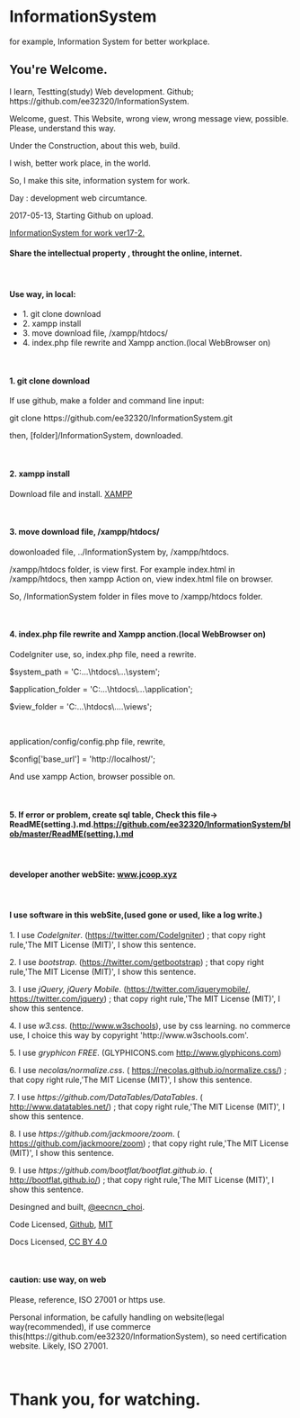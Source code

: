 # InformationSystem
for example, Information System for better workplace.

<h2>You're Welcome.</h2>
<p>I learn, Testting(study) Web development. Github; https://github.com/ee32320/InformationSystem.</p>
<p></p>
<p>Welcome, guest. This Website, wrong view, wrong message view, possible. Please, understand this way.</p>
<p>Under the Construction, about this web, build.</p>
<p>I wish, better work place, in the world.</p>
<p>So, I make this site, information system for work.</p>
<p>Day : development web circumtance.</p>
<p>2017-05-13, Starting Github on upload.</p>
<a href="http://ee32320.godohosting.com/index.php/welcome">InformationSystem for work ver17-2.</a>
<h4>Share the intellectual property , throught the online, internet.</h4>
<br/>

<h4>Use way, in local:</h4>
<ul>
<li>1. git clone download</li>
<li>2. xampp install</li>
<li>3. move download file, /xampp/htdocs/</li>
<li>4. index.php file rewrite and Xampp anction.(local WebBrowser on)</li>
</ul>
<br/>
<h4>1. git clone download</h4>
<p>If use github, make a folder and command line input: </p>
<p>git clone https://github.com/ee32320/InformationSystem.git</p>
<p>then, [folder]/InformationSystem, downloaded.</p>
<br/>
<h4>2. xampp install</h4>
<p>Download file and install. <a href="https://www.apachefriends.org/index.html">XAMPP</a></p>
<br/>
<h4>3. move download file, /xampp/htdocs/</h4>
<p>dowonloaded file, ../InformationSystem by, /xampp/htdocs. </p>
<p>/xampp/htdocs folder, is view first. For example index.html in /xampp/htdocs, then xampp Action on, view index.html file on browser.</p>
<p>So, /InformationSystem folder in files move to /xampp/htdocs folder.</p>
<br/>
<h4>4. index.php file rewrite and Xampp anction.(local WebBrowser on)</h4>
<p>CodeIgniter use, so, index.php file, need a rewrite.</p>
<p>$system_path = 'C:...\htdocs\...\system';</p>
<p>$application_folder = 'C:...\htdocs\...\application';</p>
<p>$view_folder = 'C:...\htdocs\....\views';</p>
<br/>
<p>application/config/config.php file, rewrite,</p> 
<p>$config['base_url'] = 'http://localhost/';</p>
<p>And use xampp Action, browser possible on.</p>
<br/>
<h4>5. If error or problem, create sql table, Check this file-> ReadME(setting.).md.<a href="https://github.com/ee32320/InformationSystem/blob/master/ReadME(setting.).md">https://github.com/ee32320/InformationSystem/blob/master/ReadME(setting.).md</a></h4>
<br/>

<h4>developer another webSite: <a href="http://www.jcoop.xyz">www.jcoop.xyz</a></h4>
<br/>
<h4>I use software in this webSite,(used gone or used, like a log write.)</h4>
<p>1. I use <span style="font-style: italic;">CodeIgniter</span>. (<a href="https://twitter.com/CodeIgniter">https://twitter.com/CodeIgniter</a>) ; that copy right rule,'The MIT License (MIT)', I show this sentence.  </p>
	<p>2. I use <span style="font-style: italic;">bootstrap</span>. (<a href="https://twitter.com/getbootstrap">https://twitter.com/getbootstrap</a>) ; that copy right rule,'The MIT License (MIT)', I show this sentence.</p>
	<p>3. I use <span style="font-style: italic;">jQuery, jQuery Mobile</span>. (<a href="https://twitter.com/jquerymobile/">https://twitter.com/jquerymobile/</a>, <a href="https://twitter.com/jquery">https://twitter.com/jquery</a>) ; that copy right rule,'The MIT License (MIT)', I show this sentence.</p>
	<p>4. I use <span style="font-style: italic;">w3.css</span>. (<a href="http://www.w3schools.com/">http://www.w3schools</a>), use by css learning. no commerce use, I choice this way by copyright 'http://www.w3schools.com'.</p>
	<p>5. I use <span style="font-style:italic;">gryphicon FREE</span>. (GLYPHICONS.com <a href="http://www.glyphicons.com">http://www.glyphicons.com</a>)</p>
	<p>6. I use <span style="font-style:italic;">necolas/normalize.css</span>. ( <a href="https://necolas.github.io/normalize.css/">https://necolas.github.io/normalize.css/</a>) ; that copy right rule,'The MIT License (MIT)', I show this sentence.</p>
	<p>7. I use <span style="font-style:italic;">https://github.com/DataTables/DataTables</span>. ( <a href="http://www.datatables.net/">http://www.datatables.net/</a>) ; that copy right rule,'The MIT License (MIT)', I show this sentence.</p>
	<p>8. I use <span style="font-style:italic;">https://github.com/jackmoore/zoom</span>. ( <a href="https://github.com/jackmoore/zoom">https://github.com/jackmoore/zoom</a>) ; that copy right rule,'The MIT License (MIT)', I show this sentence.</p>
	<p>9. I use <span style="font-style:italic;">https://github.com/bootflat/bootflat.github.io</span>. ( <a href="http://bootflat.github.io/">http://bootflat.github.io/</a>) ; that copy right rule,'The MIT License (MIT)', I show this sentence.</p>
	<p>Desingned and built, <a href="https://twitter.com/eecncn_choi">@eecncn_choi</a>.</p>
	<p>Code Licensed, <a href="https://github.com/ee32320/InformationSystem">Github</a>, <a href="https://github.com/ee32320/InformationSystem/blob/master/LICENSE">MIT</a></p>
	<p>Docs Licensed, <a href="https://creativecommons.org/licenses/by/4.0/">CC BY 4.0</a></p>
<br/> 
<h4>caution: use way, on web</h4>
<p>Please, reference, ISO 27001 or https use.</p>
<p>Personal information, be cafully handling on website(legal way(recommended), if use commerce this(https://github.com/ee32320/InformationSystem), so need certification website. Likely,  ISO 27001.</p>
<br/>
<h1>Thank you, for watching.</h1>
